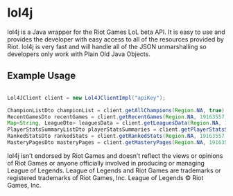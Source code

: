 lol4j
=====

lol4j is a Java wrapper for the Riot Games LoL beta API. It is easy to use and provides the developer with easy access
to all of the resources provided by Riot. lol4j is very fast and will handle all of the JSON unmarshalling so
developers only work with Plain Old Java Objects.

Example Usage
-------------
```java

Lol4JClient client = new Lol4JClientImpl("apiKey");

ChampionListDto championList = client.getAllChampions(Region.NA, true);
RecentGamesDto recentGames = client.getRecentGames(Region.NA, 19163557);
Map<String, LeagueDto> leaguesData = client.getLeaguesData(Region.NA, 19163557);
PlayerStatsSummaryListDto playerStatsSummaries = client.getPlayerStatsSummaries(Region.NA, 19163557, Season.SEASON_3);
RankedStatsDto rankedStats = client.getRankedStats(Region.NA, 19163557, Season.SEASON_3);
MasteryPagesDto masteryPages = client.getMasteryPages(Region.NA, 19163557);
```

lol4j isn’t endorsed by Riot Games and doesn’t reflect the views or opinions of Riot Games or anyone officially involved
in producing or managing League of Legends. League of Legends and Riot Games are trademarks or registered trademarks of
Riot Games, Inc. League of Legends © Riot Games, Inc.